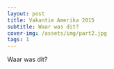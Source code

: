 ```yaml
---
layout: post
title: Vakantie Amerika 2015
subtitle: Waar was dit?
cover-img: /assets/img/part2.jpg
tags: 1
---
```


Waar was dit?
